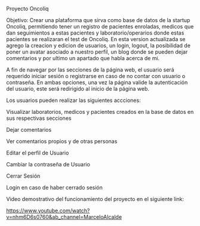 Proyecto Oncoliq

Objetivo: Crear una plataforma que sirva como base de datos de la startup Oncoliq, permitiendo tener un registro de pacientes enroladas, medicos que dan seguimientos a estas pacientes y laboratorio/operarios donde estas pacientes se realizaran el test de Oncoliq.
En esta version actualizada se agrego la creacion y edicion de usuarios, un login, logout, la posibilidad de poner un avatar asociado a nuestro perfil, un blog donde se pueden dejar comentarios y por ultimo un apartado que habla acerca de mi.

A fin de navegar por las secciones de la página web, el usuario será requerido iniciar sesión o registrarse en caso de no contar con usuario o contraseña. En ambas opciones, una vez la página valide la autenticación del usuario, este será redirigido al inicio de la página web.

Los usuarios pueden realizar las siguientes accciones:

Visualizar laboratorios, medicos y pacientes creados en la base de datos en sus respectivas secciones

Dejar comentarios

Ver comentarios propios y de otras personas

Editar el perfil de Usuario

Cambiar la contraseña de Usuario

Cerrar Sesión

Login en caso de haber cerrado sesión

Video demostrativo del funcionamiento del proyecto en el siguiente link:

https://www.youtube.com/watch?v=nhm6D6s0760&ab_channel=MarceloAlcalde
